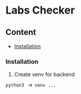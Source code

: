 # Labs Checker
## Content
- [Installation](#installation)

### Installation
1. Create venv for backend
```
python3 -m venv ...
```